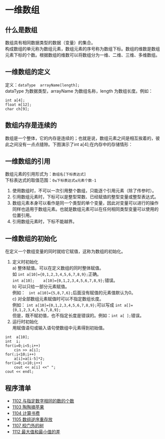 # 一维数组
## 什么是数组
数组具有相同数据类型的数据（变量）的集合。  
构成数组的单元称为数组元素，数组元素的序号称为数组下标。数组的维数是数组元素下标的个数。根据数组的维数可以将数组分为一维、二维、三维、多维数组。  
## 一维数组的定义
定义：`dataType  arrayName[length];`  
dataType 为数据类型，arrayName 为数组名称，length 为数组长度。例如：  

```
int a[4];
float m[12];
char ch[9];
```

## 数组内存是连续的
数组是一个整体，它的内存是连续的；也就是说，数组元素之间是相互挨着的，彼此之间没有一点点缝隙。下图演示了int a[4];在内存中的存储情形：

## 一维数组的引用
数组元素的引用形式为：`数组名[下标表达式]`  
下标表达式的取值范围：`0≤下标表达式≤元素个数-1`  
1. 使用数组时，不可以一次引用整个数组，只能逐个引用元素（除了传参时）。  
2. 引用数组元素时，下标可以是整型常数、已经赋值的整型变量或整型表达式。  
3. 数组元素本身可以看作是同一个类型的单个变量，因此对变量可以进行的操作同样也适用于数组元素。也就是数组元素可以在任何相同类型变量可以使用的位置引用。  
4. 引用数组元素时，下标不能越界。  

## 一维数组的初始化
在定义一个数组变量的同时就给它赋值，这称为数组的初始化。  
1. 定义时初始化  
a) 整体赋值。可以在定义数组的同时整体赋值。  
如    `int a[10]={0,1,2,3,4,5,6,7,8,9};`正确。  
 `int a[10];    a[10]={0,1,2,3,4,5,6,7,8,9};`错误。  
b) 可以只给一部分元素赋值。  
例如： ` int a[10]={5,8,7,6};`后面没有赋值的元素值默认为0。  
c) 对全部数组元素赋值时可以不指定数组长度。  
例如：    `int a[10]={0,1,2,3,4,5,6,7,8,9};`可以写成 `int a[]={0,1,2,3,4,5,6,7,8,9}; `  
但是，既不赋初值，也不指定长度是错误的。例如：`int a[ ];`错误。  
2. 运行时初始化  
用赋值语句或输入语句使数组中元素得到初始值。   

```
int  a[10];
int  i;
for(i=0;i<5;i++)
    cin >> a[i];
for(;i<10;i++)
    a[i]=a[i-5]*2;
for(i=0;i<10;i++)
    cout << a[i] <<" ";
cout << endl;
```

## 程序清单
* [1102	与指定数字相同的数的个数](https://github.com/csxlf/ybt_ssoier_cn/blob/main/1102.cpp)
* [1103	陶陶摘苹果](https://github.com/csxlf/ybt_ssoier_cn/blob/main/1103.cpp)
* [1104	计算书费](https://github.com/csxlf/ybt_ssoier_cn/blob/main/1104.cpp)
* [1105	数组逆序重存放](https://github.com/csxlf/ybt_ssoier_cn/blob/main/1105.cpp)
* [1107	校门外的树](https://github.com/csxlf/ybt_ssoier_cn/blob/main/1107.cpp)
* [1112	最大值和最小值的差](https://github.com/csxlf/ybt_ssoier_cn/blob/main/1112.cpp)